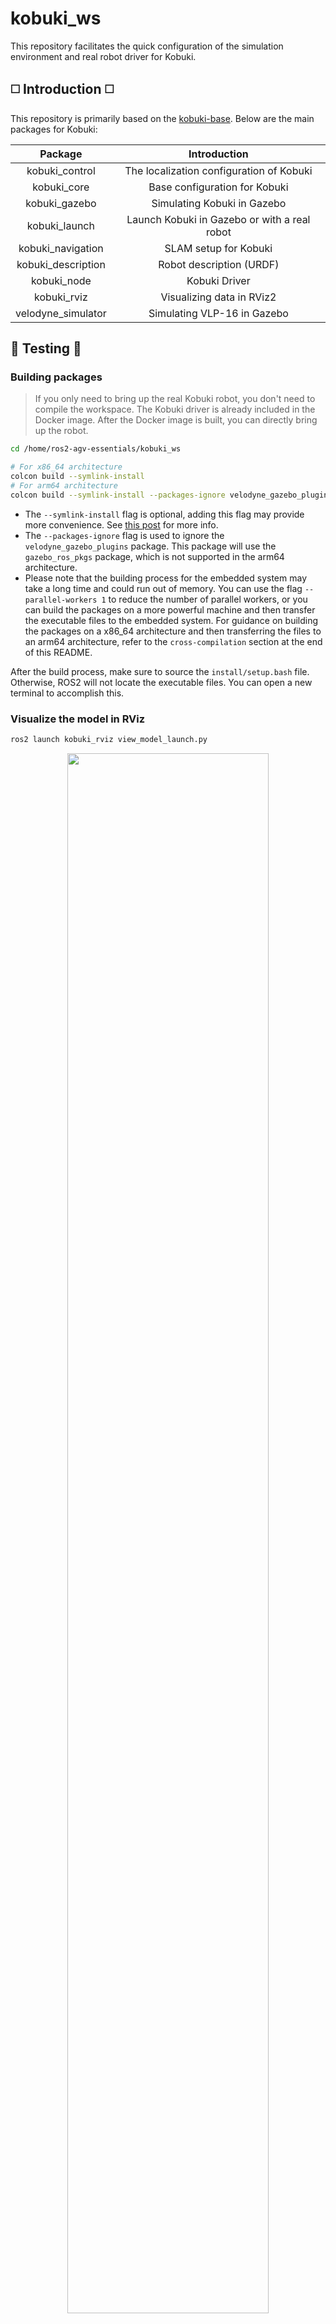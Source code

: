 # kobuki_ws

This repository facilitates the quick configuration of the simulation environment and real robot driver for Kobuki.

## ◻️ Introduction ◻️

This repository is primarily based on the [kobuki-base](https://github.com/kobuki-base). Below are the main packages for Kobuki:

|      Package       |                                        Introduction                                        |
|:------------------:|:------------------------------------------------------------------------------------------:|
|   kobuki_control   |                          The localization configuration of Kobuki                          |
|    kobuki_core     |                               Base configuration for Kobuki                                |
|   kobuki_gazebo    |                                Simulating Kobuki in Gazebo                                 |
|   kobuki_launch    |                        Launch Kobuki in Gazebo or with a real robot                        |
| kobuki_navigation  |                                SLAM setup for Kobuki                                       |
| kobuki_description |                                  Robot description (URDF)                                  |
|    kobuki_node     |                                       Kobuki Driver                                        |
|    kobuki_rviz     |                                 Visualizing data in RViz2                                  |
| velodyne_simulator |                                 Simulating VLP-16 in Gazebo                                |

## 🚩 Testing 🚩

### Building packages

> If you only need to bring up the real Kobuki robot, you don't need to compile the workspace. The Kobuki driver is already included in the Docker image. After the Docker image is built, you can directly bring up the robot.

```bash
cd /home/ros2-agv-essentials/kobuki_ws

# For x86_64 architecture
colcon build --symlink-install
# For arm64 architecture
colcon build --symlink-install --packages-ignore velodyne_gazebo_plugins
```

- The `--symlink-install` flag is optional, adding this flag may provide more convenience. See [this post](https://answers.ros.org/question/371822/what-is-the-use-of-symlink-install-in-ros2-colcon-build/) for more info.
- The `--packages-ignore` flag is used to ignore the `velodyne_gazebo_plugins` package. This package will use the `gazebo_ros_pkgs` package, which is not supported in the arm64 architecture.
- Please note that the building process for the embedded system may take a long time and could run out of memory. You can use the flag `--parallel-workers 1` to reduce the number of parallel workers, or you can build the packages on a more powerful machine and then transfer the executable files to the embedded system. For guidance on building the packages on a x86_64 architecture and then transferring the files to an arm64 architecture, refer to the `cross-compilation` section at the end of this README.

After the build process, make sure to source the `install/setup.bash` file. Otherwise, ROS2 will not locate the executable files. You can open a new terminal to accomplish this.

### Visualize the model in RViz

```bash
ros2 launch kobuki_rviz view_model_launch.py
```

<div align="center">
    <a href="./">
        <img src="./figure/view_model.png" width="80%"/>
    </a>
</div>

You can view the published states under `TF > Frames > wheel_left_link` and `TF > Frames > wheel_right_link` in RViz.

### Launch the robot in Gazebo

```bash
ros2 launch kobuki_launch kobuki.launch.py is_sim:=true
```

<div align="center">
    <a href="./">
        <img src="./figure/launch_robot_in_Gazebo.png" width="80%"/>
    </a>
</div>

### Launch the robot in the real world

```bash
# Inside the container
cd /home/ros2-agv-essentials/kobuki_ws
./script/kobuki-bringup.sh

# Outside the container
cd /path/to/kobuki_ws/docker
docker compose run kobuki-ws /home/ros2-agv-essentials/kobuki_ws/script/kobuki-bringup.sh
```

If you have successfully connected to the Kobuki, you should hear a sound from it. Otherwise, there may be errors. You can try re-plugging the USB cable, reopening the Kobuki, or even restarting the container.

<div align="center">
    <a href="./">
        <img src="./figure/launch_real_robot.png" width="80%"/>
    </a>
</div>

If you encounter an error message like the one below or a similar error in the terminal, please ensure that your USB cable is properly connected to the Kobuki and that the connection is stable. Additionally, if the Kobuki's battery is low, communication failures are more likely to occur. Please charge the Kobuki fully before trying again.

<div align="center">
    <a href="./">
        <img src="./figure/low_battery_level.png" width="80%"/>
    </a>
</div>

To control the Kobuki with a keyboard, you can use the `teleop_twist_keyboard` package.

```bash
# Recommend speed: 
# - Linear 0.1
# - Angular 0.3

# Inside the container
cd /home/ros2-agv-essentials/kobuki_ws
./script/kobuki-teleop.sh

# Outside the container
cd /path/to/kobuki_ws/docker
docker compose run kobuki-ws /home/ros2-agv-essentials/kobuki_ws/script/kobuki-teleop.sh
```

### Launch the demo of SLAM

This demo is based on the [slam_toolbox](https://github.com/SteveMacenski/slam_toolbox) package and only supports the simulation environment.

```bash
ros2 launch kobuki_navigation slam.launch.py
```

<div align="center">
    <a href="./">
        <img src="./figure/launch_slam_toolbox.png" width="80%"/>
    </a>
</div>

### Cross-compilation

Since the embedded system may not have enough memory to build the packages, or it may take a long time to build them, you can build the packages on a x86_64 machine and then copy the executable files to the arm64 machine.

First, you need to set up the Docker cross-compilation environment. See [this repo](https://github.com/multiarch/qemu-user-static) and [this website](https://www.stereolabs.com/docs/docker/building-arm-container-on-x86) for more info.

```bash
# Install the QEMU packages
sudo apt-get install qemu binfmt-support qemu-user-static
# This step will execute the registering scripts
docker run --rm --privileged multiarch/qemu-user-static --reset -p yes --credential yes
# Testing the emulation environment
docker run --rm -t arm64v8/ros:humble uname -m
```

Secondly, modify the target platform for the Docker image in `docker/compose.yaml` by uncommenting the two lines below.

```yaml
platforms:
    - "linux/arm64"
```

Next, navigate to the `docker` folder and use the command `docker compose build` to build the Docker image.

Note that the arm64 architecture is emulated by the QEMU, so it may consume a lot of CPU and memory resources. You should not use the `devcontainer` when building the packages for the arm64 architecture on x86_64 architecture, Otherwise, you may encounter some problems such as running out of memory. If you really want to use `devcontainer`, remove all vscode extensions in the `.devcontainer/devcontainer.json` file first.

When the building process ends, use `docker compose up -d` and attach to the container by running `docker attach ros2-kobuki-ws`. After that, we can start building the ROS packages. If you have built the packages for the x86_64 architecture before, remember to delete the `build`, `install`, and `log` folders.

```bash
cd /home/ros2-agv-essentials/kobuki_ws
colcon build --symlink-install --packages-ignore velodyne_gazebo_plugins
```

Once everything is built, we can start copying the files to the target machine (arm64 architecture).  
Please modify the command below to match your settings, such as the IP address.

```bash
# (On Host) 
cd /path/to/kobuki_ws
# Save the Docker image to the file.
docker save j3soon/ros2-kobuki-ws | gzip > kobuki_image.tar.gz
# Copy the file to the target machine.
scp -C kobuki_image.tar ubuntu@192.168.50.100:~/
# Copy the kobuki_ws to the target machine. 
# If the workspace exists on the target machine, you can simply copy the `build` and `install` folders to it.
rsync -aP kobuki_ws ubuntu@192.168.50.100:~/
```

```bash
# (On Remote)
cd ~/
# Decompress the file.
gunzip kobuki_image.tar.gz
# Load the Docker image from the file.
docker load < kobuki_image.tar
# Verify that the Docker image has loaded successfully.
docker images | grep ros2-kobuki-ws
```

If you have completed all the commands above without encountering any errors, you can proceed to launch the robot.  
Refer to the steps above for more information.
